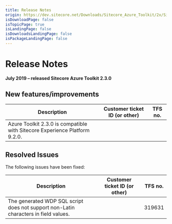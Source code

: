 ```yaml
---
title: Release Notes
origin: https://dev.sitecore.net/Downloads/Sitecore_Azure_Toolkit/2x/Sitecore_Azure_Toolkit_230/Release_Notes
isDownloadPage: false
isTopicPage: true
isLandingPage: false
isDownloadsLandingPage: false
isPackageLandingPage: false
---
```


# Release Notes

**July 2019 – released Sitecore Azure Toolkit 2.3.0**

## New features/improvements

 | Description | Customer ticket ID (or other) | TFS no. |
 | --- | --- | --- |
 | ​​​​​​​​Azure Toolkit 2.3.0 is compatible with Sitecore Experience Platform 9.2.​​0. |  |  |

## Resolved Issues

The following issues have been fixed:

 | Description | Customer ticket ID (or other) | TFS no. |
 | --- | --- | --- |
 | ​​​​​​​​​The generated WDP SQL script does not support non-Latin characters in field values. |  | 319631 |